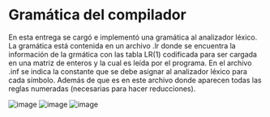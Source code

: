 # Gramática del compilador
En esta entrega se cargó e implementó una gramática al analizador léxico. 
La gramática está contenida en un archivo .lr donde se encuentra la información de la grmática con las tabla LR(1) codificada para ser cargada en una matriz de enteros y la cual es leída por el programa. En el archivo .inf se indica la constante que se debe asignar al analizador léxico para cada símbolo. 
Además de que es en este archivo donde aparecen todas las reglas numeradas (necesarias para hacer reducciones).

![image](https://user-images.githubusercontent.com/75290686/204452220-eea4c1ac-212b-4897-868c-1ea06645b3a9.png)
![image](https://user-images.githubusercontent.com/75290686/204452072-a993361b-139e-4480-9415-1aab55e9fa7c.png)
![image](https://user-images.githubusercontent.com/75290686/204452107-6c1f08ac-79e0-4d64-b794-3e2f7449999c.png)
